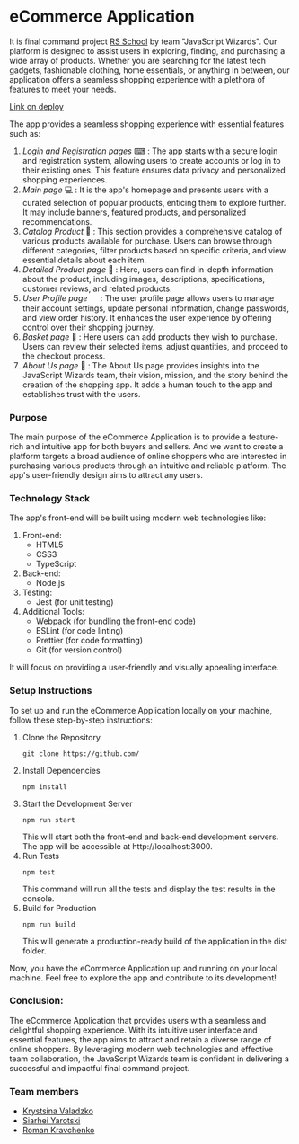 # eCommerce Application

It is final command project [RS School](https://rs.school) by team "JavaScript Wizards". Our platform is designed to assist users in exploring, finding, and purchasing a wide array of products. Whether you are searching for the latest tech gadgets, fashionable clothing, home essentials, or anything in between, our application offers a seamless shopping experience with a plethora of features to meet your needs.

[Link on deploy](https://javascript-wizards.netlify.app/)

The app provides a seamless shopping experience with essential features such as:

1. *Login and Registration pages* ⌨ : The app starts with a secure login and registration system, allowing users to create accounts or log in to their existing ones. This feature ensures data privacy and personalized shopping experiences.
2. *Main page* 💻 : It is the app's homepage and presents users with a curated selection of popular products, enticing them to explore further. It may include banners, featured products, and personalized recommendations.
3. *Catalog Product* 📜 : This section provides a comprehensive catalog of various products available for purchase. Users can browse through different categories, filter products based on specific criteria, and view essential details about each item.
4. *Detailed Product page* 🔎 : Here, users can find in-depth information about the product, including images, descriptions, specifications, customer reviews, and related products.
5. *User Profile page* <img src="https://e7.pngegg.com/pngimages/782/114/png-clipart-profile-icon-circled-user-icon-icons-logos-emojis-users.png" style="width:15px; vertical-align: middle;"> : The user profile page allows users to manage their account settings, update personal information, change passwords, and view order history.  It enhances the user experience by offering control over their shopping journey.
6. *Basket page* 🛒 : Here users can add products they wish to purchase. Users can review their selected items, adjust quantities, and proceed to the checkout process.
7. *About Us page* 🤘 : The About Us page provides insights into the JavaScript Wizards team, their vision, mission, and the story behind the creation of the shopping app. It adds a human touch to the app and establishes trust with the users.

### Purpose

The main purpose of the eCommerce Application is to provide a feature-rich and intuitive app for both buyers and sellers.
And we want to create a platform targets a broad audience of online shoppers who are interested in purchasing various products through an intuitive and reliable platform. The app's user-friendly design aims to attract any users.

### Technology Stack

The app's front-end will be built using modern web technologies like:
1. Front-end:
   - HTML5
   - CSS3
   - TypeScript
2. Back-end:
   - Node.js
3. Testing:
   - Jest (for unit testing)
4. Additional Tools:
   - Webpack (for bundling the front-end code)
   - ESLint (for code linting)
   - Prettier (for code formatting)
   - Git (for version control)
   
It will focus on providing a user-friendly and visually appealing interface. 

### Setup Instructions

To set up and run the eCommerce Application locally on your machine, follow these step-by-step instructions:

1. Clone the Repository
   ```
   git clone https://github.com/
   ```
2. Install Dependencies 
   ```
   npm install
   ```
3. Start the Development Server
   ```
   npm run start
   ```
   This will start both the front-end and back-end development servers. The app will be accessible at http://localhost:3000.
4. Run Tests
   ```
   npm test
   ```
   This command will run all the tests and display the test results in the console.
5. Build for Production
   ```
   npm run build
   ```
   This will generate a production-ready build of the application in the dist folder.

Now, you have the eCommerce Application up and running on your local machine. Feel free to explore the app and contribute to its development!

### Conclusion:

The eCommerce Application that provides users with a seamless and delightful shopping experience. With its intuitive user interface and essential features, the app aims to attract and retain a diverse range of online shoppers. By leveraging modern web technologies and effective team collaboration, the JavaScript Wizards team is confident in delivering a successful and impactful final command project.

### Team members
- [Krystsina Valadzko](https://github.com/crystal-twinkle)
- [Siarhei Yarotski](https://github.com/sadjoebright)
- [Roman Kravchenko](https://github.com/gemer31)
